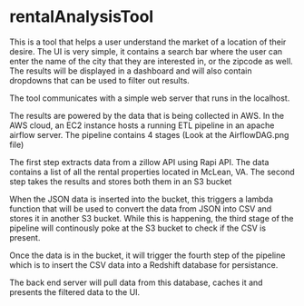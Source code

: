 # rentalAnalysisTool
This is a tool that helps a user understand the market of a location of their desire. The UI is very simple, it contains a search bar where the user can enter the name of the city that they are interested in, or the zipcode as well. The results will be displayed in a dashboard and will also contain dropdowns that can be used to filter out results.

The tool communicates with a simple web server that runs in the localhost.

The results are powered by the data that is being collected in AWS. In the AWS cloud, an EC2 instance hosts a running ETL pipeline in an apache airflow server. The pipeline contains 4 stages (Look at the AirflowDAG.png file)

The first step extracts data from a zillow API using Rapi API. The data contains a list of all the rental properties located in McLean, VA.
The second step takes the results and stores both them in an S3 bucket

When the JSON data is inserted into the bucket, this triggers a lambda function that will be used to convert the data from JSON into CSV and stores it in another S3 bucket. While this is happening, the third stage of the pipeline will continously poke at the S3 bucket to check if the CSV is present.

Once the data is in the bucket, it will trigger the fourth step of the pipeline which is to insert the CSV data into a Redshift database for persistance.

The back end server will pull data from this database, caches it and presents the filtered data to the UI.
